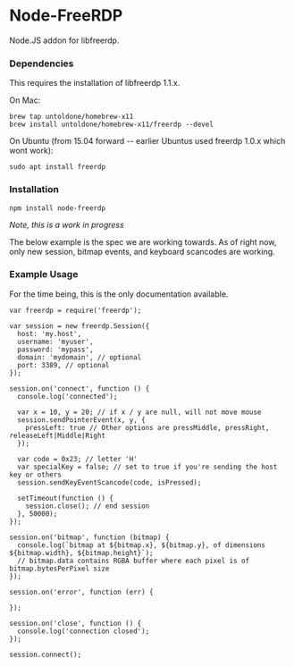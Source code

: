 Node-FreeRDP
============

Node.JS addon for libfreerdp.

### Dependencies

This requires the installation of libfreerdp 1.1.x.

On Mac:

    brew tap untoldone/homebrew-x11
    brew install untoldone/homebrew-x11/freerdp --devel

On Ubuntu (from 15.04 forward -- earlier Ubuntus used freerdp 1.0.x which wont work):

    sudo apt install freerdp

### Installation

    npm install node-freerdp

_Note, this is a work in progress_

The below example is the spec we are working towards. As of right now, only new session, bitmap events, and keyboard scancodes are working.

### Example Usage

For the time being, this is the only documentation available.

    var freerdp = require('freerdp');

    var session = new freerdp.Session({
      host: 'my.host',
      username: 'myuser',
      password: 'mypass',
      domain: 'mydomain', // optional
      port: 3389, // optional
    });

    session.on('connect', function () {
      console.log('connected');

      var x = 10, y = 20; // if x / y are null, will not move mouse
      session.sendPointerEvent(x, y, {
        pressLeft: true // Other options are pressMiddle, pressRight, releaseLeft|Middle|Right
      });

      var code = 0x23; // letter 'H'
      var specialKey = false; // set to true if you're sending the host key or others
      session.sendKeyEventScancode(code, isPressed);

      setTimeout(function () {
        session.close(); // end session
      }, 50000);
    });

    session.on('bitmap', function (bitmap) {
      console.log(`bitmap at ${bitmap.x}, ${bitmap.y}, of dimensions ${bitmap.width}, ${bitmap.height}`);
      // bitmap.data contains RGBA buffer where each pixel is of bitmap.bytesPerPixel size
    });

    session.on('error', function (err) {
      
    });

    session.on('close', function () {
      console.log('connection closed');
    });

    session.connect();
